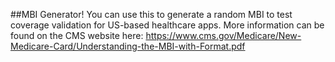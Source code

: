 ##MBI Generator!
You can use this to generate a random MBI to test coverage validation for US-based healthcare apps. More information can be found on the CMS website here: https://www.cms.gov/Medicare/New-Medicare-Card/Understanding-the-MBI-with-Format.pdf
